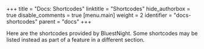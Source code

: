 +++
title = "Docs: Shortcodes"
linktitle = "Shortcodes"
hide_authorbox = true
disable_comments = true
[menu.main]
  weight = 2
  identifier = "docs-shortcodes"
  parent = "docs"
+++

Here are the shortcodes provided by BluestNight. Some shortcodes may be listed instead as part of a feature in a different section.
